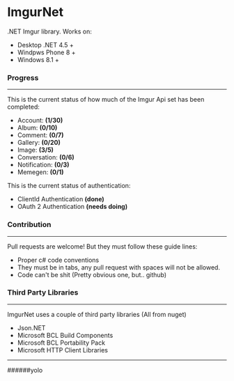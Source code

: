 ImgurNet
======

.NET Imgur library. Works on:

* Desktop .NET 4.5 +
* Windpws Phone 8 +
* Windows 8.1 +

### Progress
***

This is the current status of how much of the Imgur Api set has been completed:

* Account:      __(1/30)__
* Album:        __(0/10)__
* Comment:      __(0/7)__
* Gallery:      __(0/20)__
* Image:        __(3/5)__
* Conversation: __(0/6)__
* Notification: __(0/3)__
* Memegen:      __(0/1)__


This is the current status of authentication:

* ClientId Authentication __(done)__
* OAuth 2 Authentication __(needs doing)__


### Contribution
***

Pull requests are welcome! But they must follow these guide lines:

* Proper c# code conventions
* They must be in tabs, any pull request with spaces will not be allowed.
* Code can't be shit (Pretty obvious one, but.. github)


### Third Party Libraries
***

ImgurNet uses a couple of third party libraries (All from nuget)

* Json.NET
* Microsoft BCL Build Components
* Microsoft BCL Portability Pack
* Microsoft HTTP Client Libraries


***
######yolo
